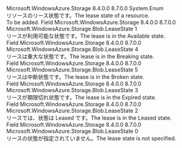 <Type Name="LeaseState" FullName="Microsoft.WindowsAzure.Storage.Blob.LeaseState">
  <TypeSignature Language="C#" Value="public enum LeaseState" />
  <TypeSignature Language="ILAsm" Value=".class public auto ansi sealed LeaseState extends System.Enum" />
  <TypeSignature Language="DocId" Value="T:Microsoft.WindowsAzure.Storage.Blob.LeaseState" />
  <TypeSignature Language="VB.NET" Value="Public Enum LeaseState" />
  <TypeSignature Language="F#" Value="type LeaseState = " />
  <AssemblyInfo>
    <AssemblyName>Microsoft.WindowsAzure.Storage</AssemblyName>
    <AssemblyVersion>8.4.0.0</AssemblyVersion>
    <AssemblyVersion>8.7.0.0</AssemblyVersion>
  </AssemblyInfo>
  <Base>
    <BaseTypeName>System.Enum</BaseTypeName>
  </Base>
  <Docs>
    <summary>
            <span data-ttu-id="92dd8-101">リソースのリース状態です。</span><span class="sxs-lookup"><span data-stu-id="92dd8-101">The lease state of a resource.</span></span>
            </summary>
    <remarks>To be added.</remarks>
  </Docs>
  <Members>
    <Member MemberName="Available">
      <MemberSignature Language="C#" Value="Available" />
      <MemberSignature Language="ILAsm" Value=".field public static literal valuetype Microsoft.WindowsAzure.Storage.Blob.LeaseState Available = int32(1)" />
      <MemberSignature Language="DocId" Value="F:Microsoft.WindowsAzure.Storage.Blob.LeaseState.Available" />
      <MemberSignature Language="VB.NET" Value="Available" />
      <MemberSignature Language="F#" Value="Available = 1" Usage="Microsoft.WindowsAzure.Storage.Blob.LeaseState.Available" />
      <MemberType>Field</MemberType>
      <AssemblyInfo>
        <AssemblyName>Microsoft.WindowsAzure.Storage</AssemblyName>
        <AssemblyVersion>8.4.0.0</AssemblyVersion>
        <AssemblyVersion>8.7.0.0</AssemblyVersion>
      </AssemblyInfo>
      <ReturnValue>
        <ReturnType>Microsoft.WindowsAzure.Storage.Blob.LeaseState</ReturnType>
      </ReturnValue>
      <MemberValue>1</MemberValue>
      <Docs>
        <summary>
            <span data-ttu-id="92dd8-102">リースが利用可能な状態です。</span><span class="sxs-lookup"><span data-stu-id="92dd8-102">The lease is in the Available state.</span></span>
            </summary>
      </Docs>
    </Member>
    <Member MemberName="Breaking">
      <MemberSignature Language="C#" Value="Breaking" />
      <MemberSignature Language="ILAsm" Value=".field public static literal valuetype Microsoft.WindowsAzure.Storage.Blob.LeaseState Breaking = int32(4)" />
      <MemberSignature Language="DocId" Value="F:Microsoft.WindowsAzure.Storage.Blob.LeaseState.Breaking" />
      <MemberSignature Language="VB.NET" Value="Breaking" />
      <MemberSignature Language="F#" Value="Breaking = 4" Usage="Microsoft.WindowsAzure.Storage.Blob.LeaseState.Breaking" />
      <MemberType>Field</MemberType>
      <AssemblyInfo>
        <AssemblyName>Microsoft.WindowsAzure.Storage</AssemblyName>
        <AssemblyVersion>8.4.0.0</AssemblyVersion>
        <AssemblyVersion>8.7.0.0</AssemblyVersion>
      </AssemblyInfo>
      <ReturnValue>
        <ReturnType>Microsoft.WindowsAzure.Storage.Blob.LeaseState</ReturnType>
      </ReturnValue>
      <MemberValue>4</MemberValue>
      <Docs>
        <summary>
            <span data-ttu-id="92dd8-103">リースは重大な状態です。</span><span class="sxs-lookup"><span data-stu-id="92dd8-103">The lease is in the Breaking state.</span></span>
            </summary>
      </Docs>
    </Member>
    <Member MemberName="Broken">
      <MemberSignature Language="C#" Value="Broken" />
      <MemberSignature Language="ILAsm" Value=".field public static literal valuetype Microsoft.WindowsAzure.Storage.Blob.LeaseState Broken = int32(5)" />
      <MemberSignature Language="DocId" Value="F:Microsoft.WindowsAzure.Storage.Blob.LeaseState.Broken" />
      <MemberSignature Language="VB.NET" Value="Broken" />
      <MemberSignature Language="F#" Value="Broken = 5" Usage="Microsoft.WindowsAzure.Storage.Blob.LeaseState.Broken" />
      <MemberType>Field</MemberType>
      <AssemblyInfo>
        <AssemblyName>Microsoft.WindowsAzure.Storage</AssemblyName>
        <AssemblyVersion>8.4.0.0</AssemblyVersion>
        <AssemblyVersion>8.7.0.0</AssemblyVersion>
      </AssemblyInfo>
      <ReturnValue>
        <ReturnType>Microsoft.WindowsAzure.Storage.Blob.LeaseState</ReturnType>
      </ReturnValue>
      <MemberValue>5</MemberValue>
      <Docs>
        <summary>
            <span data-ttu-id="92dd8-104">リースは中断状態です。</span><span class="sxs-lookup"><span data-stu-id="92dd8-104">The lease is in the Broken state.</span></span>
            </summary>
      </Docs>
    </Member>
    <Member MemberName="Expired">
      <MemberSignature Language="C#" Value="Expired" />
      <MemberSignature Language="ILAsm" Value=".field public static literal valuetype Microsoft.WindowsAzure.Storage.Blob.LeaseState Expired = int32(3)" />
      <MemberSignature Language="DocId" Value="F:Microsoft.WindowsAzure.Storage.Blob.LeaseState.Expired" />
      <MemberSignature Language="VB.NET" Value="Expired" />
      <MemberSignature Language="F#" Value="Expired = 3" Usage="Microsoft.WindowsAzure.Storage.Blob.LeaseState.Expired" />
      <MemberType>Field</MemberType>
      <AssemblyInfo>
        <AssemblyName>Microsoft.WindowsAzure.Storage</AssemblyName>
        <AssemblyVersion>8.4.0.0</AssemblyVersion>
        <AssemblyVersion>8.7.0.0</AssemblyVersion>
      </AssemblyInfo>
      <ReturnValue>
        <ReturnType>Microsoft.WindowsAzure.Storage.Blob.LeaseState</ReturnType>
      </ReturnValue>
      <MemberValue>3</MemberValue>
      <Docs>
        <summary>
            <span data-ttu-id="92dd8-105">リースが期限切れ状態です。</span><span class="sxs-lookup"><span data-stu-id="92dd8-105">The lease is in the Expired state.</span></span>
            </summary>
      </Docs>
    </Member>
    <Member MemberName="Leased">
      <MemberSignature Language="C#" Value="Leased" />
      <MemberSignature Language="ILAsm" Value=".field public static literal valuetype Microsoft.WindowsAzure.Storage.Blob.LeaseState Leased = int32(2)" />
      <MemberSignature Language="DocId" Value="F:Microsoft.WindowsAzure.Storage.Blob.LeaseState.Leased" />
      <MemberSignature Language="VB.NET" Value="Leased" />
      <MemberSignature Language="F#" Value="Leased = 2" Usage="Microsoft.WindowsAzure.Storage.Blob.LeaseState.Leased" />
      <MemberType>Field</MemberType>
      <AssemblyInfo>
        <AssemblyName>Microsoft.WindowsAzure.Storage</AssemblyName>
        <AssemblyVersion>8.4.0.0</AssemblyVersion>
        <AssemblyVersion>8.7.0.0</AssemblyVersion>
      </AssemblyInfo>
      <ReturnValue>
        <ReturnType>Microsoft.WindowsAzure.Storage.Blob.LeaseState</ReturnType>
      </ReturnValue>
      <MemberValue>2</MemberValue>
      <Docs>
        <summary>
            <span data-ttu-id="92dd8-106">リースでは、状態は Leased です。</span><span class="sxs-lookup"><span data-stu-id="92dd8-106">The lease is in the Leased state.</span></span>
            </summary>
      </Docs>
    </Member>
    <Member MemberName="Unspecified">
      <MemberSignature Language="C#" Value="Unspecified" />
      <MemberSignature Language="ILAsm" Value=".field public static literal valuetype Microsoft.WindowsAzure.Storage.Blob.LeaseState Unspecified = int32(0)" />
      <MemberSignature Language="DocId" Value="F:Microsoft.WindowsAzure.Storage.Blob.LeaseState.Unspecified" />
      <MemberSignature Language="VB.NET" Value="Unspecified" />
      <MemberSignature Language="F#" Value="Unspecified = 0" Usage="Microsoft.WindowsAzure.Storage.Blob.LeaseState.Unspecified" />
      <MemberType>Field</MemberType>
      <AssemblyInfo>
        <AssemblyName>Microsoft.WindowsAzure.Storage</AssemblyName>
        <AssemblyVersion>8.4.0.0</AssemblyVersion>
        <AssemblyVersion>8.7.0.0</AssemblyVersion>
      </AssemblyInfo>
      <ReturnValue>
        <ReturnType>Microsoft.WindowsAzure.Storage.Blob.LeaseState</ReturnType>
      </ReturnValue>
      <MemberValue>0</MemberValue>
      <Docs>
        <summary>
            <span data-ttu-id="92dd8-107">リースの状態が指定されていません。</span><span class="sxs-lookup"><span data-stu-id="92dd8-107">The lease state is not specified.</span></span>
            </summary>
      </Docs>
    </Member>
  </Members>
</Type>